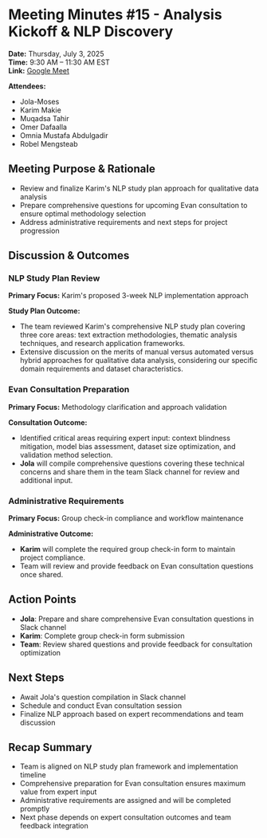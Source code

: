 # Meeting Minutes #15 - Analysis Kickoff & NLP Discovery

**Date:** Thursday, July 3, 2025  
**Time:** 9:30 AM – 11:30 AM EST  
**Link:** [Google Meet](https://meet.google.com/thw-hymo-eah)

**Attendees:**

* Jola-Moses
* Karim Makie
* Muqadsa Tahir
* Omer Dafaalla
* Omnia Mustafa Abdulgadir
* Robel Mengsteab

## Meeting Purpose & Rationale

* Review and finalize Karim's NLP study plan approach for qualitative data analysis
* Prepare comprehensive questions for upcoming Evan consultation to ensure
optimal methodology selection
* Address administrative requirements and next steps for project progression

## Discussion & Outcomes

### NLP Study Plan Review

**Primary Focus:** Karim's proposed 3-week NLP implementation approach

**Study Plan Outcome:**

* The team reviewed Karim's comprehensive NLP study plan covering three core
areas: text extraction methodologies, thematic analysis techniques,
and research application frameworks.
* Extensive discussion on the merits of manual versus automated versus hybrid
approaches for qualitative data analysis, considering our specific domain
requirements and dataset characteristics.

### Evan Consultation Preparation

**Primary Focus:** Methodology clarification and approach validation

**Consultation Outcome:**

* Identified critical areas requiring expert input: context blindness mitigation,
model bias assessment, dataset size optimization, and validation method selection.
* **Jola** will compile comprehensive questions covering these technical
concerns and share them in the team Slack channel for review and additional input.

### Administrative Requirements

**Primary Focus:** Group check-in compliance and workflow maintenance

**Administrative Outcome:**

* **Karim** will complete the required group check-in form to maintain project compliance.
* Team will review and provide feedback on Evan consultation questions once shared.

## Action Points

* **Jola**: Prepare and share comprehensive Evan consultation questions in Slack
channel
* **Karim**: Complete group check-in form submission
* **Team**: Review shared questions and provide feedback for consultation optimization

## Next Steps

* Await Jola's question compilation in Slack channel
* Schedule and conduct Evan consultation session
* Finalize NLP approach based on expert recommendations and team discussion

## Recap Summary

* Team is aligned on NLP study plan framework and implementation timeline
* Comprehensive preparation for Evan consultation ensures maximum value from
expert input
* Administrative requirements are assigned and will be completed promptly
* Next phase depends on expert consultation outcomes and team feedback integration
